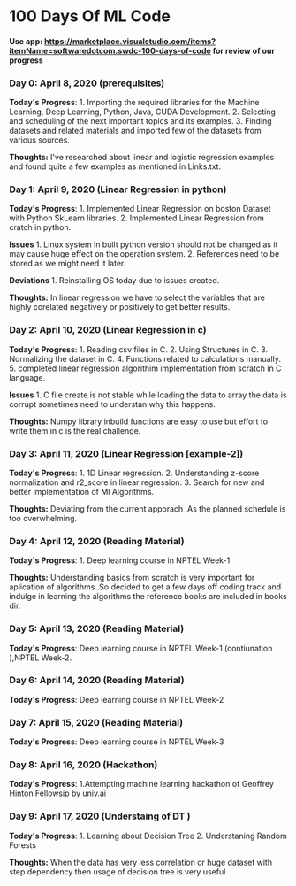 # 100 Days Of ML Code 
#### Use app: https://marketplace.visualstudio.com/items?itemName=softwaredotcom.swdc-100-days-of-code for review of our progress
### Day 0: April 8, 2020 (prerequisites)

**Today's Progress**: 
    1. Importing the required libraries for the Machine Learning, Deep Learning, Python, Java, CUDA Development. 
    2. Selecting and scheduling of the next important topics and its examples.
    3. Finding datasets and related materials and imported few of the datasets from various sources.

**Thoughts:** I've researched about linear and logistic regression examples and found quite a few examples as mentioned in Links.txt.

### Day 1: April 9, 2020 (Linear Regression in python)
**Today's Progress**: 
    1. Implemented Linear Regression on boston Dataset with Python SkLearn libraries.
    2. Implemented Linear Regression from cratch in python. 

**Issues**
    1. Linux system in built python version should not be changed as it may cause huge effect on the operation system.
    2. References need to be stored as we might need it later.

**Deviations**
    1. Reinstalling OS today due to issues created. 

**Thoughts:** In linear regression we have to select the variables that are highly corelated negatively or positively to get better results.  

### Day 2: April 10, 2020 (Linear Regression in c)
**Today's Progress**: 
    1. Reading csv files in C.
    2. Using Structures in C.
    3. Normalizing the dataset in C. 
    4. Functions related to calculations manually.
    5. completed linear regression algorithim implementation from scratch in C language.
    
**Issues**
    1. C file create is not stable while loading the data to array the data is corrupt sometimes need to understan why this happens.

**Thoughts:** Numpy library inbuild functions are easy to use but effort to write them in c is the real challenge.

### Day 3: April 11, 2020 (Linear Regression [example-2])
**Today's Progress**: 
    1. 1D Linear regression.
    2. Understanding z-score normalization and r2_score in linear regression.
    3. Search for new and better implementation of Ml Algorithms.

**Thoughts:** Deviating from the current apporach .As the planned schedule is too overwhelming.

### Day 4: April 12, 2020 (Reading Material)
**Today's Progress**: 
    1. Deep learning course in NPTEL Week-1

**Thoughts:** Understanding basics from scratch is very important for aplication of algorithms .So decided to get a few days off coding track and indulge in learning the algorithms the reference books are included in books dir.

### Day 5: April 13, 2020 (Reading Material)
**Today's Progress**: 
    Deep learning course in NPTEL Week-1 (contiunation ),NPTEL Week-2.

### Day 6: April 14, 2020 (Reading Material)
**Today's Progress**: 
    Deep learning course in NPTEL Week-2

### Day 7: April 15, 2020 (Reading Material)
**Today's Progress**: 
    Deep learning course in NPTEL Week-3

### Day 8: April 16, 2020 (Hackathon)
**Today's Progress**: 
    1.Attempting machine learning hackathon of Geoffrey Hinton Fellowsip by univ.ai 

### Day 9: April 17, 2020 (Understaing of DT )
**Today's Progress**: 
    1. Learning about Decision Tree
    2. Understaning Random Forests 

**Thoughts:** When the data has very less correlation or huge dataset with step dependency then usage of decision tree is very useful
